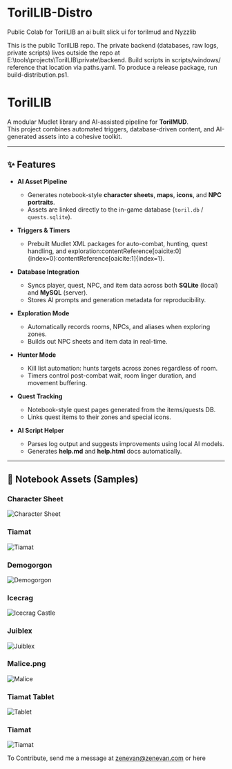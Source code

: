 # TorilLIB-Distro
Public Colab for TorilLIB an ai built slick ui for torilmud and Nyzzlib

This is the public TorilLIB repo. The private backend (databases, raw logs, private scripts) lives outside the repo at E:\tools\projects\TorilLIB\private\backend\. Build scripts in scripts/windows/ reference that location via paths.yaml. To produce a release package, run build-distribution.ps1.

# TorilLIB

A modular Mudlet library and AI-assisted pipeline for **TorilMUD**.  
This project combines automated triggers, database-driven content, and AI-generated assets into a cohesive toolkit.

---

## ✨ Features

- **AI Asset Pipeline**  
  - Generates notebook-style **character sheets**, **maps**, **icons**, and **NPC portraits**.  
  - Assets are linked directly to the in-game database (`toril.db` / `quests.sqlite`).  

- **Triggers & Timers**  
  - Prebuilt Mudlet XML packages for auto-combat, hunting, quest handling, and exploration:contentReference[oaicite:0]{index=0}:contentReference[oaicite:1]{index=1}.  

- **Database Integration**  
  - Syncs player, quest, NPC, and item data across both **SQLite** (local) and **MySQL** (server).  
  - Stores AI prompts and generation metadata for reproducibility.  

- **Exploration Mode**  
  - Automatically records rooms, NPCs, and aliases when exploring zones.  
  - Builds out NPC sheets and item data in real-time.  

- **Hunter Mode**  
  - Kill list automation: hunts targets across zones regardless of room.  
  - Timers control post-combat wait, room linger duration, and movement buffering.  

- **Quest Tracking**  
  - Notebook-style quest pages generated from the items/quests DB.  
  - Links quest items to their zones and special icons.  

- **AI Script Helper**  
  - Parses log output and suggests improvements using local AI models.  
  - Generates **help.md** and **help.html** docs automatically.  

---

## 📖 Notebook Assets (Samples)

### Character Sheet
![Character Sheet](./Character.png)

### Tiamat
![Tiamat](./Tiamat.png)

### Demogorgon
![Demogorgon](./Demogorgon.png)

### Icecrag
![Icecrag Castle](./Icecrag.png)

### Juiblex
![Juiblex](./Juiblex.png)

### Malice.png
![Malice](./Malice.png)

### Tiamat Tablet
![Tablet](./Tablet.png)

### Tiamat
![Tiamat](./Tiamat.png)

To Contribute, send me a message at zenevan@zenevan.com or here
